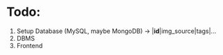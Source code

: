 # Todo:
1. Setup Database (MySQL, maybe MongoDB)
    -> |**id**|img_source|tags|...
2. DBMS 
3. Frontend